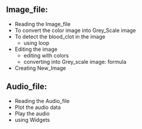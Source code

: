 
## Image_file:

- Reading the Image_file
- To convert the color image into Grey_Scale image
- To detect the blood_clot in the image
  - using loop
- Editing the image
  - editing with colors
  - converting into Grey_scale image: formula
- Creating New_Image

## Audio_file:

- Reading the Audio_file
- Plot the audio data
- Play the audio 
- using Widgets
